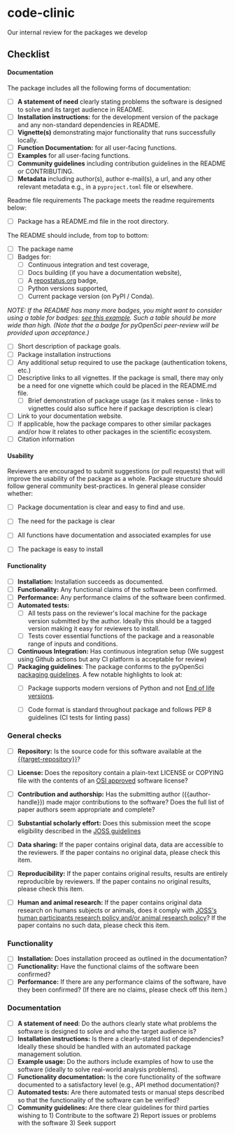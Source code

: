 # code-clinic
Our internal review for the packages we develop

## Checklist

#### Documentation

The package includes all the following forms of documentation:

- [ ] **A statement of need** clearly stating problems the software is designed to solve and its target audience in README.
- [ ] **Installation instructions:** for the development version of the package and any non-standard dependencies in README.
- [ ] **Vignette(s)** demonstrating major functionality that runs successfully locally.
- [ ] **Function Documentation:** for all user-facing functions.
- [ ] **Examples** for all user-facing functions.
- [ ] **Community guidelines** including contribution guidelines in the README or CONTRIBUTING.
- [ ] **Metadata** including author(s), author e-mail(s), a url, and any other relevant metadata e.g., in a `pyproject.toml` file or elsewhere.

Readme file  requirements
The package meets the readme requirements below:

- [ ] Package has a README.md file in the root directory.

The README should include, from top to bottom:

- [ ] The package name
- [ ] Badges for:
    - [ ] Continuous integration and test coverage,
    - [ ] Docs building (if you have a documentation website),
    - [ ] A [repostatus.org](https://www.repostatus.org/) badge,
    - [ ] Python versions supported,
    - [ ] Current package version (on PyPI / Conda).

*NOTE: If the README has many more badges, you might want to consider using a table for badges: [see this example](https://github.com/ropensci/drake). Such a table should be more wide than high. (Note that the a badge for pyOpenSci peer-review will be provided upon acceptance.)*

- [ ] Short description of package goals.
- [ ] Package installation instructions
- [ ] Any additional setup required to use the package (authentication tokens, etc.)
- [ ] Descriptive links to all vignettes. If the package is small, there may only be a need for one vignette which could be placed in the README.md file.
    - [ ] Brief demonstration of package usage (as it makes sense - links to vignettes could also suffice here if package description is clear)
- [ ] Link to your documentation website.
- [ ] If applicable, how the package compares to other similar packages and/or how it relates to other packages in the scientific ecosystem.
- [ ] Citation information

#### Usability
Reviewers are encouraged to submit suggestions (or pull requests) that will improve the usability of the package as a whole.
Package structure should follow general community best-practices. In general please consider whether:

- [ ] Package documentation is clear and easy to find and use.
- [ ] The need for the package is clear
- [ ] All functions have documentation and associated examples for use
- [ ] The package is easy to install


#### Functionality

- [ ] **Installation:** Installation succeeds as documented.
- [ ] **Functionality:** Any functional claims of the software been confirmed.
- [ ] **Performance:** Any performance claims of the software been confirmed.
- [ ] **Automated tests:**
  - [ ] All tests pass on the reviewer's local machine for the package version submitted by the author. Ideally this should be a tagged version making it easy for reviewers to install.
  - [ ] Tests cover essential functions of the package and a reasonable range of inputs and conditions.
- [ ] **Continuous Integration:** Has continuous integration setup (We suggest using Github actions but any CI platform is acceptable for review)
- [ ] **Packaging guidelines**: The package conforms to the pyOpenSci [packaging guidelines](https://www.pyopensci.org/python-package-guide).
    A few notable highlights to look at:
    - [ ] Package supports modern versions of Python and not [End of life versions](https://endoflife.date/python).
    - [ ] Code format is standard throughout package and follows PEP 8 guidelines (CI tests for linting pass)
     

### General checks

- [ ] **Repository:** Is the source code for this software available at the [{{target-repository}}]({{target-repository}})?
- [ ] **License:** Does the repository contain a plain-text LICENSE or COPYING file with the contents of an [OSI approved](https://opensource.org/licenses/alphabetical) software license?
- [ ] **Contribution and authorship:** Has the submitting author ({{author-handle}}) made major contributions to the software? Does the full list of paper authors seem appropriate and complete?
- [ ] **Substantial scholarly effort:** Does this submission meet the scope eligibility described in the [JOSS guidelines](https://joss.readthedocs.io/en/latest/submitting.html#substantial-scholarly-effort)
- [ ] **Data sharing:** If the paper contains original data, data are accessible to the reviewers. If the paper contains no original data, please check this item.
- [ ] **Reproducibility:** If the paper contains original results, results are entirely reproducible by reviewers. If the paper contains no original results, please check this item.
- [ ] **Human and animal research:** If the paper contains original data research on humans subjects or animals, does it comply with [JOSS's human participants research policy and/or animal research policy](https://joss.readthedocs.io/en/latest/policies.html?highlight=animal#joss-policies)? If the paper contains no such data, please check this item.


### Functionality

- [ ] **Installation:** Does installation proceed as outlined in the documentation?
- [ ] **Functionality:** Have the functional claims of the software been confirmed?
- [ ] **Performance:** If there are any performance claims of the software, have they been confirmed? (If there are no claims, please check off this item.)

### Documentation

- [ ] **A statement of need**: Do the authors clearly state what problems the software is designed to solve and who the target audience is?
- [ ] **Installation instructions:** Is there a clearly-stated list of dependencies? Ideally these should be handled with an automated package management solution.
- [ ] **Example usage:** Do the authors include examples of how to use the software (ideally to solve real-world analysis problems).
- [ ] **Functionality documentation:** Is the core functionality of the software documented to a satisfactory level (e.g., API method documentation)?
- [ ] **Automated tests:** Are there automated tests or manual steps described so that the functionality of the software can be verified?
- [ ] **Community guidelines:** Are there clear guidelines for third parties wishing to 1) Contribute to the software 2) Report issues or problems with the software 3) Seek support
